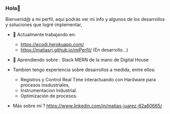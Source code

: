 ### Hola👋

<!--
**matiasrj/matiasrj** is a ✨ _special_ ✨ repository because its `README.md` (this file) appears on your GitHub profile.

Here are some ideas to get you started:

- 🔭 I’m currently working on ...
- 🌱 I’m currently learning ...
- 👯 I’m looking to collaborate on ...
- 🤔 I’m looking for help with ...
- 💬 Ask me about ...
- 📫 How to reach me: ...
- 😄 Pronouns: ...
- ⚡ Fun fact: ...
-->

Bienvenid@ a mi perfil, aquí podrás ver mi info y algunos de los desarrollos y soluciones que logré implementar, 

- 🔭 Actualmente trabajando en:  
    * https://ecodj.herokuapp.com/  
    * https://matiasrj.github.io/miPerfil/   (En desarrollo...)
- 🌱 Aprendiendo sobre : Stack MERN de la mano de Digital House

 - Tambien tengo experiencia sobre desarrollos a medida, entre ellos:
   * Registros y Control Real Time interactuando con Hardware para procesos insdustriales,
   * Instrumentacion Industrial.
   * Optimización de procesos.



- Más sobre mi ? https://www.linkedin.com/in/matias-juarez-62a60665/
